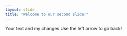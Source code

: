 ```yaml
---
layout: slide
title: "Welcome to our second slide!"
---
```

Your text and my changes
Use the left arrow to go back!
